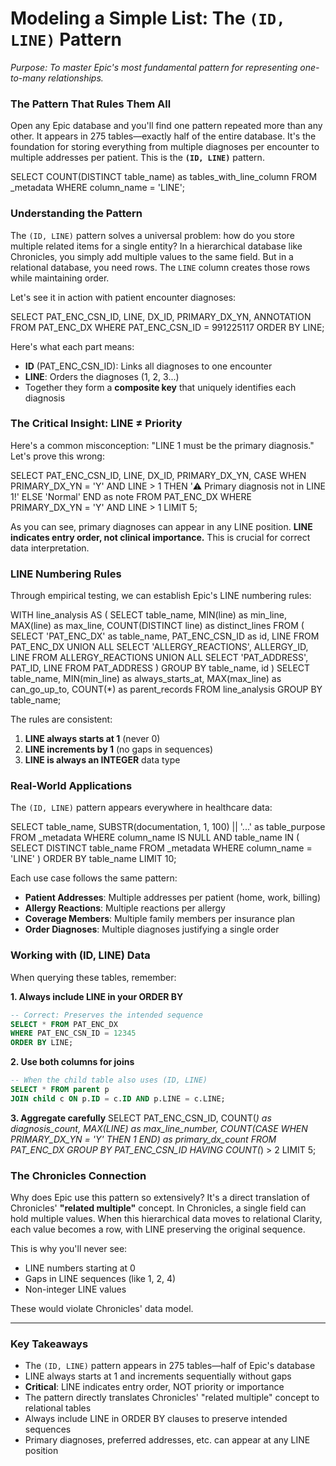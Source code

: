 # Modeling a Simple List: The `(ID, LINE)` Pattern

*Purpose: To master Epic's most fundamental pattern for representing one-to-many relationships.*

### The Pattern That Rules Them All

Open any Epic database and you'll find one pattern repeated more than any other. It appears in 275 tables—exactly half of the entire database. It's the foundation for storing everything from multiple diagnoses per encounter to multiple addresses per patient. This is the **`(ID, LINE)`** pattern.

<example-query description="Discover the prevalence of the LINE pattern">
SELECT COUNT(DISTINCT table_name) as tables_with_line_column
FROM _metadata
WHERE column_name = 'LINE';
</example-query>

### Understanding the Pattern

The `(ID, LINE)` pattern solves a universal problem: how do you store multiple related items for a single entity? In a hierarchical database like Chronicles, you simply add multiple values to the same field. But in a relational database, you need rows. The `LINE` column creates those rows while maintaining order.

Let's see it in action with patient encounter diagnoses:

<example-query description="Examine the (ID, LINE) pattern in encounter diagnoses">
SELECT 
    PAT_ENC_CSN_ID,
    LINE,
    DX_ID,
    PRIMARY_DX_YN,
    ANNOTATION
FROM PAT_ENC_DX
WHERE PAT_ENC_CSN_ID = 991225117
ORDER BY LINE;
</example-query>

Here's what each part means:
- **ID** (PAT_ENC_CSN_ID): Links all diagnoses to one encounter
- **LINE**: Orders the diagnoses (1, 2, 3...)
- Together they form a **composite key** that uniquely identifies each diagnosis

### The Critical Insight: LINE ≠ Priority

Here's a common misconception: "LINE 1 must be the primary diagnosis." Let's prove this wrong:

<example-query description="Proof that LINE does not indicate priority">
SELECT 
    PAT_ENC_CSN_ID,
    LINE,
    DX_ID,
    PRIMARY_DX_YN,
    CASE 
        WHEN PRIMARY_DX_YN = 'Y' AND LINE > 1 
        THEN '⚠️ Primary diagnosis not in LINE 1!'
        ELSE 'Normal'
    END as note
FROM PAT_ENC_DX
WHERE PRIMARY_DX_YN = 'Y' 
  AND LINE > 1
LIMIT 5;
</example-query>

As you can see, primary diagnoses can appear in any LINE position. **LINE indicates entry order, not clinical importance.** This is crucial for correct data interpretation.

### LINE Numbering Rules

Through empirical testing, we can establish Epic's LINE numbering rules:

<example-query description="Verify LINE numbering always starts at 1">
WITH line_analysis AS (
    SELECT 
        table_name,
        MIN(line) as min_line,
        MAX(line) as max_line,
        COUNT(DISTINCT line) as distinct_lines
    FROM (
        SELECT 'PAT_ENC_DX' as table_name, PAT_ENC_CSN_ID as id, LINE 
        FROM PAT_ENC_DX
        UNION ALL
        SELECT 'ALLERGY_REACTIONS', ALLERGY_ID, LINE 
        FROM ALLERGY_REACTIONS
        UNION ALL
        SELECT 'PAT_ADDRESS', PAT_ID, LINE 
        FROM PAT_ADDRESS
    )
    GROUP BY table_name, id
)
SELECT 
    table_name,
    MIN(min_line) as always_starts_at,
    MAX(max_line) as can_go_up_to,
    COUNT(*) as parent_records
FROM line_analysis
GROUP BY table_name;
</example-query>

The rules are consistent:
1. **LINE always starts at 1** (never 0)
2. **LINE increments by 1** (no gaps in sequences)
3. **LINE is always an INTEGER** data type

### Real-World Applications

The `(ID, LINE)` pattern appears everywhere in healthcare data:

<example-query description="See the variety of data using the (ID, LINE) pattern">
SELECT 
    table_name,
    SUBSTR(documentation, 1, 100) || '...' as table_purpose
FROM _metadata
WHERE column_name IS NULL
  AND table_name IN (
    SELECT DISTINCT table_name 
    FROM _metadata 
    WHERE column_name = 'LINE'
  )
ORDER BY table_name
LIMIT 10;
</example-query>

Each use case follows the same pattern:
- **Patient Addresses**: Multiple addresses per patient (home, work, billing)
- **Allergy Reactions**: Multiple reactions per allergy
- **Coverage Members**: Multiple family members per insurance plan
- **Order Diagnoses**: Multiple diagnoses justifying a single order

### Working with (ID, LINE) Data

When querying these tables, remember:

**1. Always include LINE in your ORDER BY**
```sql
-- Correct: Preserves the intended sequence
SELECT * FROM PAT_ENC_DX 
WHERE PAT_ENC_CSN_ID = 12345
ORDER BY LINE;
```

**2. Use both columns for joins**
```sql
-- When the child table also uses (ID, LINE)
SELECT * FROM parent p
JOIN child c ON p.ID = c.ID AND p.LINE = c.LINE;
```

**3. Aggregate carefully**
<example-query description="Count items per parent correctly">
SELECT 
    PAT_ENC_CSN_ID,
    COUNT(*) as diagnosis_count,
    MAX(LINE) as max_line_number,
    COUNT(CASE WHEN PRIMARY_DX_YN = 'Y' THEN 1 END) as primary_dx_count
FROM PAT_ENC_DX
GROUP BY PAT_ENC_CSN_ID
HAVING COUNT(*) > 2
LIMIT 5;
</example-query>

### The Chronicles Connection

Why does Epic use this pattern so extensively? It's a direct translation of Chronicles' **"related multiple"** concept. In Chronicles, a single field can hold multiple values. When this hierarchical data moves to relational Clarity, each value becomes a row, with LINE preserving the original sequence.

This is why you'll never see:
- LINE numbers starting at 0
- Gaps in LINE sequences (like 1, 2, 4)
- Non-integer LINE values

These would violate Chronicles' data model.

---

### Key Takeaways

- The `(ID, LINE)` pattern appears in 275 tables—half of Epic's database
- LINE always starts at 1 and increments sequentially without gaps
- **Critical**: LINE indicates entry order, NOT priority or importance
- The pattern directly translates Chronicles' "related multiple" concept to relational tables
- Always include LINE in ORDER BY clauses to preserve intended sequences
- Primary diagnoses, preferred addresses, etc. can appear at any LINE position